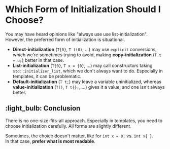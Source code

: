 # Which Form of Initialization Should I Choose?

You may have heard opinions like "always use use list-initialization".
However, the preferred form of initialization is situational.

- **Direct-initialization** (`T{0}`, `T t(0)`, ...) may use `explicit` conversions, which we're sometimes trying to avoid, making **copy-initialization** (`T t = u;`) better in that case.
- **List-initialization** (`T{0}`, `T x = {0}`, ...) may call constructors taking `std::initializer_list`, which we don't always want to do.
  Especially in templates, it can be problematic.
- **Default-initialization** (`T t;`) may leave a variable uninitialized, whereas **value-initialization** (`T()`, `T t{};`, ...) gives it a value, and one isn't always better.

## :light_bulb: Conclusion

There is no one-size-fits-all approach.
Especially in templates, you need to choose initialization carefully.
All forms are slightly different.

Sometimes, the choice doesn't matter, like for `int x = 0;` vs. `int x{ }`.<br>
In that case, **prefer what is most readable**.
